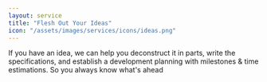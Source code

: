 ```yaml
---
layout: service
title: "Flesh Out Your Ideas"
icon: "/assets/images/services/icons/ideas.png"
---
```


If you have an idea, we can help you deconstruct it in parts, write the specifications, and establish a development planning with milestones & time estimations. So you always know what's ahead
